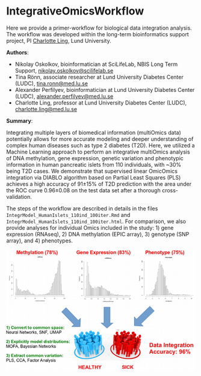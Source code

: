 # IntegrativeOmicsWorkflow
Here we provide a primer-workflow for biological data integration analysis. The workflow was developed within the long-term bioinformatics support project, PI [Charlotte Ling](https://portal.research.lu.se/sv/persons/charlotte-ling), Lund University. 

**Authors**:
* Nikolay Oskolkov, bioinformatician at SciLifeLab, NBIS Long Term Support, nikolay.oskolkov@scilifelab.se
* Tina Rönn, associate researcher at Lund University Diabetes Center (LUDC), tina.ronn@med.lu.se
* Alexander Perfilyev, bioinformatician at Lund University Diabetes Center (LUDC), alexander.perfilyev@med.lu.se
* Charlotte Ling, professor at Lund University Diabetes Center (LUDC), charlotte.ling@med.lu.se

**Summary**:

Integrating multiple layers of biomedical information (multiOmics data) potentially allows for more accurate modeling and deeper understanding of complex human diseases such as type 2 diabetes (T2D). Here, we utilized a Machine Learning approach to perform an integrative multiOmics analysis of DNA methylation, gene expression, genetic variation and phenotypic information in human pancreatic islets from 110 individuals, with ~30% being T2D cases. We demonstrate that supervised linear OmicOmics integration via DIABLO algorithm based on Partial Least Squares (PLS) achieves a high accuracy of 91±15% of T2D prediction with the area under the ROC curve 0.96±0.08 on the test data set after a thorough cross-validation.

The steps of the workflow are described in details in the files `IntegrModel_HumanIslets_110ind_100iter.Rmd` and `IntegrModel_HumanIslets_110ind_100iter.html`. For comparison, we also provide analyses for individual Omics included in the study: 1) gene expression (RNAseq), 2) DNA methylation (EPIC array), 3) genotype (SNP array), and 4) phenotypes.

![Integrative Omics workflow overview](BoostInPrediction.png)
